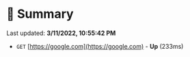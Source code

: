 # 📖 Summary
Last updated: **3/11/2022, 10:55:42 PM**

- `GET` [https://google.com](https://google.com) - **Up** (233ms)

